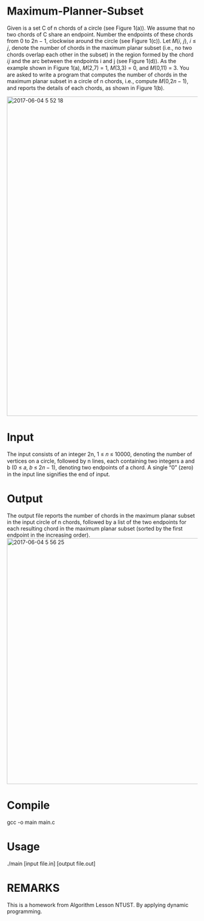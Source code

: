 # Maximum-Planner-Subset

Given is a set C of n chords of a circle (see Figure 1(a)). We assume that no two chords of C share an endpoint. Number the endpoints of these chords from 0 to 2n − 1, clockwise around the circle (see Figure 1(c)). Let 𝑀(𝑖, 𝑗), 𝑖 ≤ 𝑗, denote the number of chords in the maximum planar subset (i.e., no two chords overlap each other in the subset) in the region formed by the chord 𝑖𝑗 and the arc between the endpoints i and j (see Figure 1(d)). As the example shown in Figure 1(a), 𝑀(2,7) = 1, 𝑀(3,3) = 0, and 𝑀(0,11) = 3. You are asked to write a program that computes the number of chords in the maximum planar subset in a circle of n chords, i.e., compute 𝑀(0,2𝑛 − 1), and reports the details of each chords, as shown in Figure 1(b).

<img width="842" alt="2017-06-04 5 52 18" src="https://cloud.githubusercontent.com/assets/28750963/26760561/aad0d5ec-494e-11e7-82d9-c1e816784b1f.png">

# Input
The input consists of an integer 2n, 1 ≤ 𝑛 ≤ 10000, denoting the number of vertices on a circle, followed by n lines, each containing two integers a and b (0 ≤ 𝑎, 𝑏 ≤ 2𝑛 − 1), denoting two endpoints of a chord. A single “0” (zero) in the input line signifies the end of input.

# Output
The output file reports the number of chords in the maximum planar subset in the input circle of n chords, followed by a list of the two endpoints for each resulting chord in the maximum planar subset (sorted by the first endpoint in the increasing order).
<img width="648" alt="2017-06-04 5 56 25" src="https://cloud.githubusercontent.com/assets/28750963/26760575/3bbd1ca0-494f-11e7-9946-71334ca8c5d7.png">

# Compile
gcc -o main main.c

# Usage
./main [input file.in] [output file.out]

# REMARKS
This is a homework from Algorithm Lesson NTUST. By applying dynamic programming.
